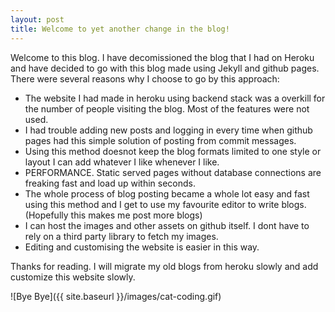 ```yaml
---
layout: post
title: Welcome to yet another change in the blog!
---
```



Welcome to this blog. I have decomissioned the blog that I had on Heroku and have decided to go with this blog made using Jekyll and github pages.
There were several reasons why I choose to go by this approach:

* The website I had made in heroku using backend stack was a overkill for the number of people visiting the blog. Most of the features were not used. 
* I had trouble adding new posts and logging in every time when github pages had this simple solution of posting from commit messages. 
* Using this method doesnot keep the blog formats limited to one style or layout I can add whatever I like whenever I like. 
* PERFORMANCE. Static served pages without database connections are freaking fast and load up within seconds.
* The whole process of blog posting became a whole lot easy and fast using this method and I get to use my favourite editor to write blogs. (Hopefully this makes me post more blogs)
* I can host the images and other assets on github itself. I dont have to rely on a third party library to fetch my images. 
* Editing and customising the website is easier in this way. 

Thanks for reading. I will migrate my old blogs from heroku slowly and add customize this website slowly. 

![Bye Bye]({{ site.baseurl }}/images/cat-coding.gif)